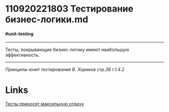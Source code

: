 # 110920221803 Тестирование бизнес-логики.md #
#### #unit-testing ####
***
Тесты, покрывающие бизнес-логику имеют наибольшую эффективность.
***
*Принципы юнит тестирования В. Хориков стр.36 г.1.4.2*
# **Links** #
[Тесты приносят максильную отдачу](090620222154%20о%20тестировании%20ПО.md)
